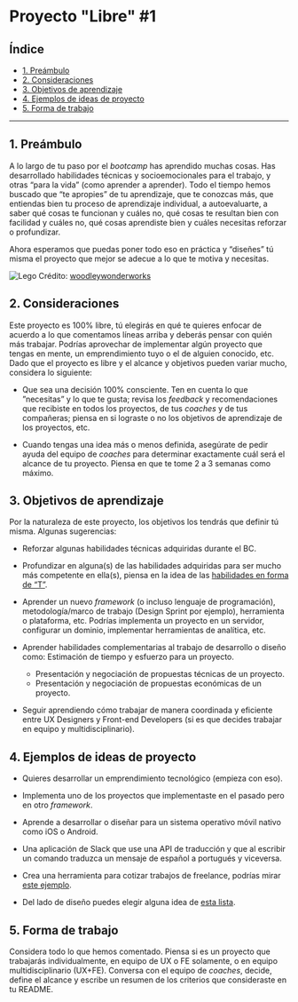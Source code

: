 # Proyecto "Libre" #1

## Índice

- [1. Preámbulo](#1-preambulo)
- [2. Consideraciones](#2-consideraciones-generales)
- [3. Objetivos de aprendizaje](#4-objetivos-de-aprendizaje)
- [4. Ejemplos de ideas de proyecto](#4-Ejemplos-de-ideas-de-proyecto)
- [5. Forma de trabajo](#5-forma-de-trabajo)

---

## 1. Preámbulo

A lo largo de tu paso por el _bootcamp_ has aprendido muchas cosas. Has desarrollado
habilidades técnicas y socioemocionales para el trabajo, y otras “para la vida”
(como aprender a aprender). Todo el tiempo hemos buscado que “te apropies” de tu
aprendizaje, que te conozcas más, que entiendas bien tu proceso de aprendizaje
individual, a autoevaluarte, a saber qué cosas te funcionan y cuáles no, qué
cosas te resultan bien con facilidad y cuáles no, qué cosas aprendiste bien y
cuáles necesitas reforzar o profundizar.

Ahora esperamos que puedas poner todo eso en práctica y “diseñes” tú misma el
proyecto que mejor se adecue a lo que te motiva y necesitas.


![Lego](https://live.staticflickr.com/2108/2472230611_e59c286108_h.jpg) Crédito: [woodleywonderworks](https://www.flickr.com/photos/wwworks/2472230611/in/photolist-4LsQ2H-rGkwnS-Kf7AzS-4Lx3WJ-8ZwnR1-pHSbu-Kf7Bd5-a3ngbG-29NU47D-86tWQ3-aihcjA-naP1D8-2hbMECL-oaoiS4-2biZ3s-oS52xG-2b9qkpw-4uQ5oT-fA4fPg-aihcmA-aihchd-Kf7yw3-aBeEat-aihcq5-aihco3-aihcsj-ebEMbb-dgbCY6-6TkVB2-7r5Hbi-9bcVBQ-bxbjA5-bdf1L6-4fiwA7-rpJujx-niiXZD-7jvKd7-PB3KH3-4Kumjr-7J6HQf-Qd3ewF-8zDHoq-rpC2bN-LiR9Xf-tUBkH-fHA82y-6wGs7X-SdLzff-5aymcB-m4kDzY)

## 2. Consideraciones

Este proyecto es 100% libre, tú elegirás en qué te quieres enfocar de acuerdo a
lo que comentamos líneas arriba y deberás pensar con quién más trabajar. Podrías
aprovechar de implementar algún proyecto que tengas en mente, un emprendimiento
tuyo o el de alguien conocido, etc. Dado que el proyecto es libre y el alcance y
objetivos pueden variar mucho, considera lo siguiente:

- Que sea una decisión 100% consciente. Ten en cuenta lo que ”necesitas” y lo que te gusta; revisa los _feedback_ y recomendaciones que recibiste en todos los proyectos, de tus _coaches_ y de tus compañeras; piensa en si lograste o no los objetivos de aprendizaje de los proyectos, etc.

- Cuando tengas una idea más o menos definida, asegúrate de pedir ayuda del equipo de _coaches_ para determinar exactamente cuál será el alcance de tu proyecto. Piensa en que te tome 2 a 3 semanas como máximo.


## 3. Objetivos de aprendizaje

Por la naturaleza de este proyecto, los objetivos los tendrás que definir tú
misma. Algunas sugerencias:
- Reforzar algunas habilidades técnicas adquiridas durante el BC.

- Profundizar en alguna(s) de las habilidades adquiridas para ser mucho más
competente en ella(s), piensa en la idea de las [habilidades en forma de “T”](https://www.google.com/search?sxsrf=ALeKk02cBQJeEEGScy9-hBjW20FvEtM76A%3A1587658861013&ei=bcChXp4yyJ_9BvSGtagP&q=T-SHAPED+skills&oq=T-SHAPED+skills&gs_lcp=CgZwc3ktYWIQAzIFCAAQywEyBQgAEMsBMgUIABDLATIFCAAQywEyBQgAEMsBMgYIABAWEB4yBggAEBYQHjIGCAAQFhAeMgYIABAWEB4yBggAEBYQHjoECCMQJ1Dw1QRYht8EYK7hBGgAcAB4AYABnASIAYkRkgELMC4zLjMuMS4wLjGYAQCgAQGqAQdnd3Mtd2l6&sclient=psy-ab&ved=0ahUKEwjenL2T-v7oAhXIT98KHXRDDfUQ4dUDCAw&uact=5).

- Aprender un nuevo _framework_ (o incluso lenguaje de programación),
metodología/marco de trabajo (Design Sprint por ejemplo), herramienta o plataforma,
etc. Podrías implementa un proyecto en un servidor, configurar un dominio,
implementar herramientas de analítica, etc.

- Aprender habilidades complementarias al trabajo de desarrollo o diseño como:
Estimación de tiempo y esfuerzo para un proyecto.

  - Presentación y negociación de propuestas técnicas de un proyecto.
  - Presentación y negociación de propuestas económicas de un proyecto.


- Seguir aprendiendo cómo trabajar de manera coordinada y eficiente entre
UX Designers  y Front-end Developers (si es que decides trabajar en equipo y multidisciplinario).


## 4. Ejemplos de ideas de proyecto

- Quieres desarrollar un emprendimiento tecnológico (empieza con eso).
- Implementa uno de los proyectos que implementaste en el pasado pero en otro _framework_.

- Aprende a desarrollar o diseñar para un sistema operativo móvil nativo como
iOS o Android.

- Una aplicación de Slack que use una API de traducción y que al escribir un
comando traduzca un mensaje de español a portugués y viceversa.

- Crea una herramienta para cotizar trabajos de freelance, podrías mirar
[este ejemplo](https://uxrecipe.github.io/).

- Del lado de diseño puedes elegir alguna idea de [esta lista](https://docs.google.com/document/d/1kx5FWjBnSWzwkv8ZDQzFPSFfDtaiEl270YipSFeYEjk/edit#heading=h.xkxg6jk8wx8d).


## 5. Forma de trabajo

Considera todo lo que hemos comentado. Piensa si es un proyecto que trabajarás
individualmente, en equipo de UX o FE solamente, o en equipo multidisciplinario
(UX+FE). Conversa con el equipo de _coaches_, decide, define el alcance y escribe
un resumen de los criterios que consideraste en tu README.
